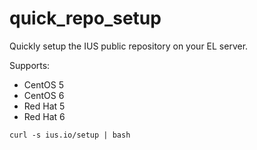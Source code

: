 quick_repo_setup
================

Quickly setup the IUS public repository on your EL server.

Supports:
* CentOS 5
* CentOS 6
* Red Hat 5
* Red Hat 6

```
curl -s ius.io/setup | bash
```
